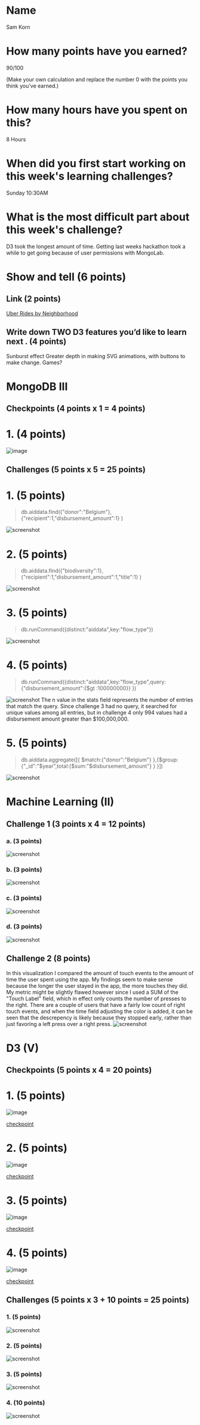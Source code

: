 # Name

Sam Korn

# How many points have you earned?

90/100

(Make your own calculation and replace the number 0 with the points you think you've earned.)

# How many hours have you spent on this?

8 Hours

# When did you first start working on this week's learning challenges?

Sunday 10:30AM

# What is the most difficult part about this week's challenge?

D3 took the longest amount of time. Getting last weeks hackathon took a while to get going because of user permissions with MongoLab.

# Show and tell (6 points)

## Link (2 points)

[Uber Rides by Neighborhood](http://bost.ocks.org/mike/uberdata/)

## Write down TWO D3 features you’d like to learn next . (4 points)

Sunburst effect
Greater depth in making SVG animations, with buttons to make change. Games?

# MongoDB III

## Checkpoints (4 points x 1 = 4 points)

# 1. (4 points)

![image](MDBCheckpoint1.png)

## Challenges (5 points x 5 = 25 points)

# 1. (5 points)

> db.aiddata.find({"donor":"Belgium"},{"recipient":1,"disbursement_amount":1} )

![screenshot](MDBChallenge1.png)

# 2. (5 points)

> db.aiddata.find({"biodiversity":1},{"recipient":1,"disbursement_amount":1,"title":1} )

![screenshot](MDBChallenge2.png)

# 3. (5 points)

> db.runCommand({distinct:"aiddata",key:"flow_type"})

![screenshot](MDBChallenge3.png)

# 4. (5 points)

> db.runCommand({distinct:"aiddata",key:"flow_type",query:{"disbursement_amount":{$gt :100000000}} })

![screenshot](MDBChallenge4.png)
The n value in the stats field represents the number of entries that match the query. Since challenge 3 had no query, it searched for unique values among all entries, but in challenge 4 only 994 values had a disbursement amount greater than $100,000,000.

# 5. (5 points)

> db.aiddata.aggregate([{ $match:{"donor":"Belgium"} },{$group:{"_id":"$year",total:{$sum:"$disbursement_amount"} } }])

![screenshot](MDBChallenge5.png)

# Machine Learning (II)

## Challenge 1 (3 points x 4 = 12 points)

### a. (3 points)

![screenshot](MachineChallenge1a.png)

### b. (3 points)

![screenshot](MachineChallenge1b.png)

### c. (3 points) 

![screenshot](MachineChallenge1c.png)

### d. (3 points) 

![screenshot](MachineChallenge1d.png)

## Challenge 2 (8 points)
In this visualization I compared the amount of touch events to the amount of time the user spent using the app. My findings seem to make sense because the longer the user stayed in the app, the more touches they did. My metric might be slightly flawed however since I used a SUM of the "Touch Label" field, which in effect only counts the number of presses to the right. There are a couple of users that have a fairly low count of right touch events, and when the time field adjusting the color is added, it can be seen that the descrepency is likely because they stopped early, rather than just favoring a left press over a right press.
![screenshot](MachineChallenge2.png)

# D3 (V)

## Checkpoints (5 points x 4 = 20 points)

# 1. (5 points)

![image](D3Checkpoint1.png)

[checkpoint](D3Checkpoint1.html)

# 2. (5 points)

![image](D3Checkpoint2.png)

[checkpoint](D3Checkpoint2.html)

# 3. (5 points)

![image](D3Checkpoint3.png)

[checkpoint](D3Checkpoint3.html)

# 4. (5 points)

![image](D3Checkpoint4.png)

[checkpoint](D3Checkpoint4.html)

## Challenges 	(5 points x 3 + 10 points = 25 points)

### 1. (5 points)

![screenshot](D3Challenge1.png)

### 2. (5 points)

![screenshot](D3Challenge2.png)

### 3. (5 points)

![screenshot](D3Challenge3.png)

### 4. (10 points)

![screenshot](D3Challenge4.png)

